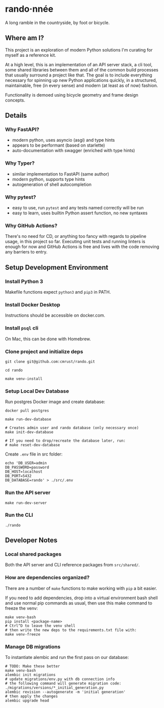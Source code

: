 # rando·nnée

A long ramble in the countryside, by foot or bicycle.

## Where am I?

This project is an exploration of modern Python solutions I'm curating for myself as a reference kit.

At a high level, this is an implementation of an API server stack, a cli tool, some shared libraries between them and all of the common build processes that usually surround a project like that. The goal is to include everything necessary for spinning up new Python applications quickly, in a structured, maintainable, free (in every sense) and modern (at least as of now) fashion.

Functionality is demoed using bicycle geometry and frame design concepts.

## Details

### Why FastAPI?
- modern python, uses asyncio (asgi) and type hints
- appears to be performant (based on starlette)
- auto-documentation with swagger (enriched with type hints)

### Why Typer?
- similar implementation to FastAPI (same author)
- modern python, supports type hints
- autogeneration of shell autocompletion

### Why pytest?
- easy to use, run `pytest` and any tests named correctly will be run
- easy to learn, uses builtin Python assert function, no new syntaxes

### Why GitHub Actions?

There's no need for CD, or anything too fancy with regards to pipeline usage, in this project so far. Executing unit tests and running linters is enough for now and GitHub Actions is free and lives with the code removing any barriers to entry.

## Setup Development Environment

### Install Python 3

Makefile functions expect `python3` and `pip3` in PATH.

### Install Docker Desktop

Instructions should be accessible on docker.com.

### Install `psql` cli

On Mac, this can be done with Homebrew.

### Clone project and initialize deps
```
git clone git@github.com:cmrust/rando.git

cd rando

make venv-install
```

### Setup Local Dev Database

Run postgres Docker image and create database:

```
docker pull postgres

make run-dev-database

# Creates admin user and rando database (only necessary once)
make init-dev-database

# If you need to drop/recreate the database later, run:
# make reset-dev-database
```

Create `.env` file in src folder:
```
echo 'DB_USER=admin
DB_PASSWORD=password
DB_HOST=localhost
DB_PORT=5432
DB_DATABASE=rando' > ./src/.env
```

### Run the API server

```
make run-dev-server
```

### Run the CLI

```
./rando
```

## Developer Notes

### Local shared packages

Both the API server and CLI reference packages from `src/shared/`.

### How are dependencies organized?

There are a number of `make` functions to make working with `pip` a bit easier.

If you need to add dependencies, drop into a virtual environment bash shell and use normal pip commands as usual, then use this make command to freeze the venv:
```
make venv-bash
pip install <package-name>
# Ctrl^D to leave the venv shell
# then write the new deps to the requirements.txt file with:
make venv-freeze
```

### Manage DB migrations

To instantiate alembic and run the first pass on our database:

```
# TODO: Make these better
make venv-bash
alembic init migrations
# update migrations/env.py with db connection info
# the following command will generate migration code: ./migrations/versions/*_initial_generation.py
alembic revision --autogenerate -m 'initial generation'
# then apply the changes
alembic upgrade head
```

